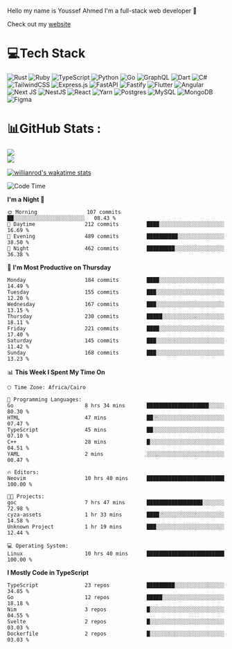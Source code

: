 Hello my name is Youssef Ahmed I'm a full-stack web developer 👋

Check out my [website](https://youssefahmed.vercel.app)
 
# 💻Tech Stack

![Rust](https://img.shields.io/badge/rust-%23000000.svg?style=for-the-badge&logo=rust&logoColor=white) ![Ruby](https://img.shields.io/badge/ruby-%23CC342D.svg?style=for-the-badge&logo=ruby&logoColor=white) ![TypeScript](https://img.shields.io/badge/typescript-%23007ACC.svg?style=for-the-badge&logo=typescript&logoColor=white) ![Python](https://img.shields.io/badge/python-3670A0?style=for-the-badge&logo=python&logoColor=ffdd54) ![Go](https://img.shields.io/badge/go-%2300ADD8.svg?style=for-the-badge&logo=go&logoColor=white) ![GraphQL](https://img.shields.io/badge/-GraphQL-E10098?style=for-the-badge&logo=graphql&logoColor=white) ![Dart](https://img.shields.io/badge/dart-%230175C2.svg?style=for-the-badge&logo=dart&logoColor=white) ![C#](https://img.shields.io/badge/c%23-%23239120.svg?style=for-the-badge&logo=c-sharp&logoColor=white) ![TailwindCSS](https://img.shields.io/badge/tailwindcss-%2338B2AC.svg?style=for-the-badge&logo=tailwind-css&logoColor=white) ![Express.js](https://img.shields.io/badge/express.js-%23404d59.svg?style=for-the-badge&logo=express&logoColor=%2361DAFB) ![FastAPI](https://img.shields.io/badge/FastAPI-005571?style=for-the-badge&logo=fastapi) ![Fastify](https://img.shields.io/badge/fastify-%23000000.svg?style=for-the-badge&logo=fastify&logoColor=white) ![Flutter](https://img.shields.io/badge/Flutter-%2302569B.svg?style=for-the-badge&logo=Flutter&logoColor=white) ![Angular](https://img.shields.io/badge/angular-%23DD0031.svg?style=for-the-badge&logo=angular&logoColor=white) ![Next JS](https://img.shields.io/badge/Next-black?style=for-the-badge&logo=next.js&logoColor=white) ![NestJS](https://img.shields.io/badge/nestjs-%23E0234E.svg?style=for-the-badge&logo=nestjs&logoColor=white) ![React](https://img.shields.io/badge/react-%2320232a.svg?style=for-the-badge&logo=react&logoColor=%2361DAFB) ![Yarn](https://img.shields.io/badge/yarn-%232C8EBB.svg?style=for-the-badge&logo=yarn&logoColor=white) ![Postgres](https://img.shields.io/badge/postgres-%23316192.svg?style=for-the-badge&logo=postgresql&logoColor=white) ![MySQL](https://img.shields.io/badge/mysql-%2300f.svg?style=for-the-badge&logo=mysql&logoColor=white) ![MongoDB](https://img.shields.io/badge/MongoDB-%234ea94b.svg?style=for-the-badge&logo=mongodb&logoColor=white)     ![Figma](https://img.shields.io/badge/figma-%23F24E1E.svg?style=for-the-badge&logo=figma&logoColor=white)

# 📊GitHub Stats :

![](https://github-readme-stats.vercel.app/api?username=joetifa2003&theme=tokyonight&hide_border=false&include_all_commits=false&count_private=false)<br/>
![](https://github-readme-streak-stats.herokuapp.com/?user=joetifa2003&theme=tokyonight&hide_border=false)<br/>

[![willianrod's wakatime stats](https://github-readme-stats.vercel.app/api/wakatime?username=joetifa2003&layout=compact)](https://github.com/anuraghazra/github-readme-stats)
<!--START_SECTION:waka-->
![Code Time](http://img.shields.io/badge/Code%20Time-1%2C390%20hrs%2049%20mins-blue)

**I'm a Night 🦉** 

```text
🌞 Morning                107 commits         ██░░░░░░░░░░░░░░░░░░░░░░░   08.43 % 
🌆 Daytime                212 commits         ████░░░░░░░░░░░░░░░░░░░░░   16.69 % 
🌃 Evening                489 commits         ██████████░░░░░░░░░░░░░░░   38.50 % 
🌙 Night                  462 commits         █████████░░░░░░░░░░░░░░░░   36.38 % 
```
📅 **I'm Most Productive on Thursday** 

```text
Monday                   184 commits         ████░░░░░░░░░░░░░░░░░░░░░   14.49 % 
Tuesday                  155 commits         ███░░░░░░░░░░░░░░░░░░░░░░   12.20 % 
Wednesday                167 commits         ███░░░░░░░░░░░░░░░░░░░░░░   13.15 % 
Thursday                 230 commits         █████░░░░░░░░░░░░░░░░░░░░   18.11 % 
Friday                   221 commits         ████░░░░░░░░░░░░░░░░░░░░░   17.40 % 
Saturday                 145 commits         ███░░░░░░░░░░░░░░░░░░░░░░   11.42 % 
Sunday                   168 commits         ███░░░░░░░░░░░░░░░░░░░░░░   13.23 % 
```


📊 **This Week I Spent My Time On** 

```text
🕑︎ Time Zone: Africa/Cairo

💬 Programming Languages: 
Go                       8 hrs 34 mins       ████████████████████░░░░░   80.30 % 
HTML                     47 mins             ██░░░░░░░░░░░░░░░░░░░░░░░   07.47 % 
TypeScript               45 mins             ██░░░░░░░░░░░░░░░░░░░░░░░   07.10 % 
C++                      28 mins             █░░░░░░░░░░░░░░░░░░░░░░░░   04.51 % 
YAML                     2 mins              ░░░░░░░░░░░░░░░░░░░░░░░░░   00.47 % 

🔥 Editors: 
Neovim                   10 hrs 40 mins      █████████████████████████   100.00 % 

🐱‍💻 Projects: 
goc                      7 hrs 47 mins       ██████████████████░░░░░░░   72.98 % 
cyza-assets              1 hr 33 mins        ████░░░░░░░░░░░░░░░░░░░░░   14.58 % 
Unknown Project          1 hr 19 mins        ███░░░░░░░░░░░░░░░░░░░░░░   12.44 % 

💻 Operating System: 
Linux                    10 hrs 40 mins      █████████████████████████   100.00 % 
```

**I Mostly Code in TypeScript** 

```text
TypeScript               23 repos            █████████░░░░░░░░░░░░░░░░   34.85 % 
Go                       12 repos            █████░░░░░░░░░░░░░░░░░░░░   18.18 % 
Nim                      3 repos             █░░░░░░░░░░░░░░░░░░░░░░░░   04.55 % 
Svelte                   2 repos             █░░░░░░░░░░░░░░░░░░░░░░░░   03.03 % 
Dockerfile               2 repos             █░░░░░░░░░░░░░░░░░░░░░░░░   03.03 % 
```




<!--END_SECTION:waka-->
